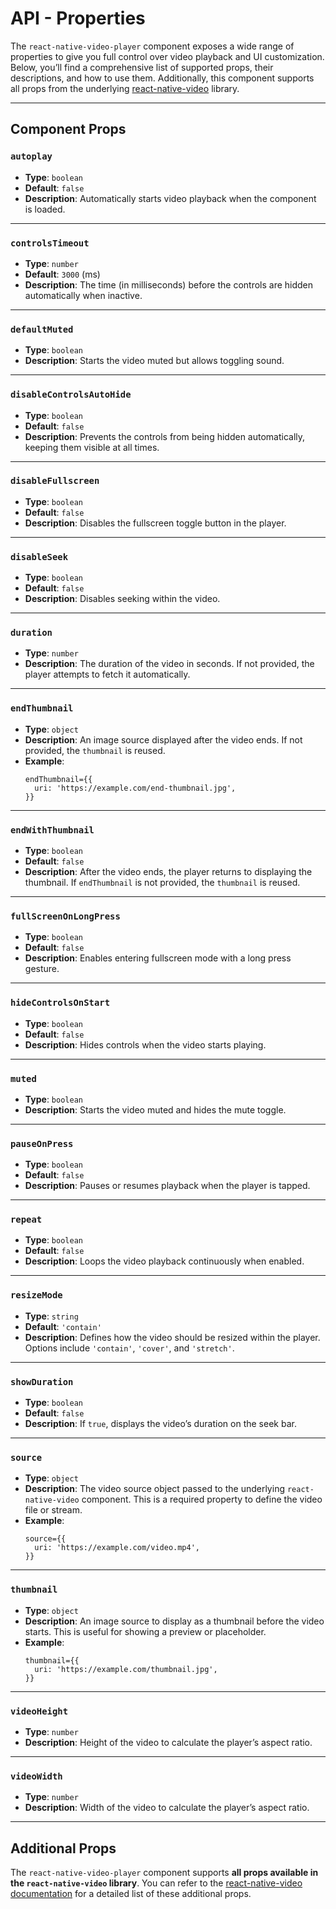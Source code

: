 # API - Properties

The `react-native-video-player` component exposes a wide range of properties to give you full control over video playback and UI customization. Below, you’ll find a comprehensive list of supported props, their descriptions, and how to use them. Additionally, this component supports all props from the underlying [react-native-video](https://docs.thewidlarzgroup.com/react-native-video/component/props) library.

---

## Component Props

### `autoplay`
- **Type**: `boolean`
- **Default**: `false`
- **Description**: Automatically starts video playback when the component is loaded.

---

### `controlsTimeout`
- **Type**: `number`
- **Default**: `3000` (ms)
- **Description**: The time (in milliseconds) before the controls are hidden automatically when inactive.

---

### `defaultMuted`
- **Type**: `boolean`
- **Description**: Starts the video muted but allows toggling sound.

---

### `disableControlsAutoHide`
- **Type**: `boolean`
- **Default**: `false`
- **Description**: Prevents the controls from being hidden automatically, keeping them visible at all times.

---

### `disableFullscreen`
- **Type**: `boolean`
- **Default**: `false`
- **Description**: Disables the fullscreen toggle button in the player.

---

### `disableSeek`
- **Type**: `boolean`
- **Default**: `false`
- **Description**: Disables seeking within the video.

---

### `duration`
- **Type**: `number`
- **Description**: The duration of the video in seconds. If not provided, the player attempts to fetch it automatically.

---

### `endThumbnail`
- **Type**: `object`
- **Description**: An image source displayed after the video ends. If not provided, the `thumbnail` is reused.
- **Example**:
  ```
  endThumbnail={{
    uri: 'https://example.com/end-thumbnail.jpg',
  }}
  ```

---

### `endWithThumbnail`
- **Type**: `boolean`
- **Default**: `false`
- **Description**: After the video ends, the player returns to displaying the thumbnail. If `endThumbnail` is not provided, the `thumbnail` is reused.

---

### `fullScreenOnLongPress`
- **Type**: `boolean`
- **Default**: `false`
- **Description**: Enables entering fullscreen mode with a long press gesture.

---

### `hideControlsOnStart`
- **Type**: `boolean`
- **Default**: `false`
- **Description**: Hides controls when the video starts playing.

---

### `muted`
- **Type**: `boolean`
- **Description**: Starts the video muted and hides the mute toggle.

---

### `pauseOnPress`
- **Type**: `boolean`
- **Default**: `false`
- **Description**: Pauses or resumes playback when the player is tapped.

---

### `repeat`
- **Type**: `boolean`
- **Default**: `false`
- **Description**: Loops the video playback continuously when enabled.

---

### `resizeMode`
- **Type**: `string`
- **Default**: `'contain'`
- **Description**: Defines how the video should be resized within the player. Options include `'contain'`, `'cover'`, and `'stretch'`.

---

### `showDuration`
- **Type**: `boolean`
- **Default**: `false`
- **Description**: If `true`, displays the video’s duration on the seek bar.

---

### `source`
- **Type**: `object`
- **Description**: The video source object passed to the underlying `react-native-video` component. This is a required property to define the video file or stream.
- **Example**:
  ```
  source={{
    uri: 'https://example.com/video.mp4',
  }}
  ```

---

### `thumbnail`
- **Type**: `object`
- **Description**: An image source to display as a thumbnail before the video starts. This is useful for showing a preview or placeholder.
- **Example**:
  ```
  thumbnail={{
    uri: 'https://example.com/thumbnail.jpg',
  }}
  ```

---

### `videoHeight`
- **Type**: `number`
- **Description**: Height of the video to calculate the player’s aspect ratio.

---

### `videoWidth`
- **Type**: `number`
- **Description**: Width of the video to calculate the player’s aspect ratio.

---

## Additional Props

The `react-native-video-player` component supports **all props available in the `react-native-video` library**. You can refer to the [react-native-video documentation](https://docs.thewidlarzgroup.com/react-native-video/component/props) for a detailed list of these additional props.
